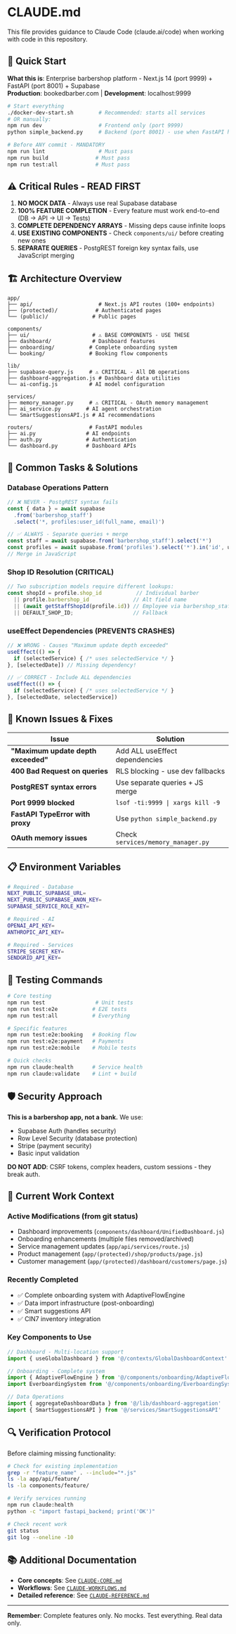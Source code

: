 # CLAUDE.md

This file provides guidance to Claude Code (claude.ai/code) when working with code in this repository.

## 🚀 Quick Start

**What this is**: Enterprise barbershop platform - Next.js 14 (port 9999) + FastAPI (port 8001) + Supabase  
**Production**: bookedbarber.com | **Development**: localhost:9999

```bash
# Start everything
./docker-dev-start.sh        # Recommended: starts all services
# OR manually:
npm run dev                  # Frontend only (port 9999)
python simple_backend.py     # Backend (port 8001) - use when FastAPI has issues

# Before ANY commit - MANDATORY
npm run lint                 # Must pass
npm run build               # Must pass  
npm run test:all            # Must pass
```

## ⚠️ Critical Rules - READ FIRST

1. **NO MOCK DATA** - Always use real Supabase database
2. **100% FEATURE COMPLETION** - Every feature must work end-to-end (DB → API → UI → Tests)
3. **COMPLETE DEPENDENCY ARRAYS** - Missing deps cause infinite loops
4. **USE EXISTING COMPONENTS** - Check `components/ui/` before creating new ones
5. **SEPARATE QUERIES** - PostgREST foreign key syntax fails, use JavaScript merging

## 🏗️ Architecture Overview

```
app/
├── api/                     # Next.js API routes (100+ endpoints)
├── (protected)/            # Authenticated pages
└── (public)/              # Public pages

components/
├── ui/                    # ⚠️ BASE COMPONENTS - USE THESE
├── dashboard/             # Dashboard features  
├── onboarding/           # Complete onboarding system
└── booking/              # Booking flow components

lib/
├── supabase-query.js     # ⚠️ CRITICAL - All DB operations
├── dashboard-aggregation.js # Dashboard data utilities
└── ai-config.js          # AI model configuration

services/
├── memory_manager.py     # ⚠️ CRITICAL - OAuth memory management
├── ai_service.py        # AI agent orchestration
└── SmartSuggestionsAPI.js # AI recommendations

routers/                  # FastAPI modules
├── ai.py                # AI endpoints
├── auth.py              # Authentication
└── dashboard.py         # Dashboard APIs
```

## 🔧 Common Tasks & Solutions

### Database Operations Pattern
```javascript
// ❌ NEVER - PostgREST syntax fails
const { data } = await supabase
  .from('barbershop_staff')
  .select('*, profiles:user_id(full_name, email)')

// ✅ ALWAYS - Separate queries + merge
const staff = await supabase.from('barbershop_staff').select('*')
const profiles = await supabase.from('profiles').select('*').in('id', userIds)
// Merge in JavaScript
```

### Shop ID Resolution (CRITICAL)
```javascript
// Two subscription models require different lookups:
const shopId = profile.shop_id           // Individual barber
  || profile.barbershop_id              // Alt field name  
  || (await getStaffShopId(profile.id)) // Employee via barbershop_staff
  || DEFAULT_SHOP_ID;                   // Fallback
```

### useEffect Dependencies (PREVENTS CRASHES)
```javascript
// ❌ WRONG - Causes "Maximum update depth exceeded"
useEffect(() => {
  if (selectedService) { /* uses selectedService */ }
}, [selectedDate]) // Missing dependency!

// ✅ CORRECT - Include ALL dependencies
useEffect(() => {
  if (selectedService) { /* uses selectedService */ }
}, [selectedDate, selectedService])
```

## 🚨 Known Issues & Fixes

| Issue | Solution |
|-------|----------|
| **"Maximum update depth exceeded"** | Add ALL useEffect dependencies |
| **400 Bad Request on queries** | RLS blocking - use dev fallbacks |
| **PostgREST syntax errors** | Use separate queries + JS merge |
| **Port 9999 blocked** | `lsof -ti:9999 \| xargs kill -9` |
| **FastAPI TypeError with proxy** | Use `python simple_backend.py` |
| **OAuth memory issues** | Check `services/memory_manager.py` |

## 📋 Environment Variables

```bash
# Required - Database
NEXT_PUBLIC_SUPABASE_URL=
NEXT_PUBLIC_SUPABASE_ANON_KEY=
SUPABASE_SERVICE_ROLE_KEY=

# Required - AI
OPENAI_API_KEY=
ANTHROPIC_API_KEY=

# Required - Services  
STRIPE_SECRET_KEY=
SENDGRID_API_KEY=
```

## 🧪 Testing Commands

```bash
# Core testing
npm run test                # Unit tests
npm run test:e2e           # E2E tests
npm run test:all           # Everything

# Specific features
npm run test:e2e:booking   # Booking flow
npm run test:e2e:payment   # Payments
npm run test:e2e:mobile    # Mobile tests

# Quick checks
npm run claude:health      # Service health
npm run claude:validate    # Lint + build
```

## 🛡️ Security Approach

**This is a barbershop app, not a bank.** We use:
- Supabase Auth (handles security)
- Row Level Security (database protection)
- Stripe (payment security)
- Basic input validation

**DO NOT ADD**: CSRF tokens, complex headers, custom sessions - they break auth.

## 📂 Current Work Context

### Active Modifications (from git status)
- Dashboard improvements (`components/dashboard/UnifiedDashboard.js`)
- Onboarding enhancements (multiple files removed/archived)
- Service management updates (`app/api/services/route.js`)
- Product management (`app/(protected)/shop/products/page.js`)
- Customer management (`app/(protected)/dashboard/customers/page.js`)

### Recently Completed
- ✅ Complete onboarding system with AdaptiveFlowEngine
- ✅ Data import infrastructure (post-onboarding)
- ✅ Smart suggestions API
- ✅ CIN7 inventory integration

### Key Components to Use
```javascript
// Dashboard - Multi-location support
import { useGlobalDashboard } from '@/contexts/GlobalDashboardContext'

// Onboarding - Complete system
import { AdaptiveFlowEngine } from '@/components/onboarding/AdaptiveFlowEngine'
import EverboardingSystem from '@/components/onboarding/EverboardingSystem'

// Data Operations
import { aggregateDashboardData } from '@/lib/dashboard-aggregation'
import { SmartSuggestionsAPI } from '@/services/SmartSuggestionsAPI'
```

## 🔍 Verification Protocol

Before claiming missing functionality:
```bash
# Check for existing implementation
grep -r "feature_name" . --include="*.js"
ls -la app/api/feature/
ls -la components/feature/

# Verify services running
npm run claude:health
python -c "import fastapi_backend; print('OK')"

# Check recent work
git status
git log --oneline -10
```

## 📚 Additional Documentation

- **Core concepts**: See [`CLAUDE-CORE.md`](./CLAUDE-CORE.md)
- **Workflows**: See [`CLAUDE-WORKFLOWS.md`](./CLAUDE-WORKFLOWS.md)  
- **Detailed reference**: See [`CLAUDE-REFERENCE.md`](./CLAUDE-REFERENCE.md)

---
**Remember**: Complete features only. No mocks. Test everything. Real data only.